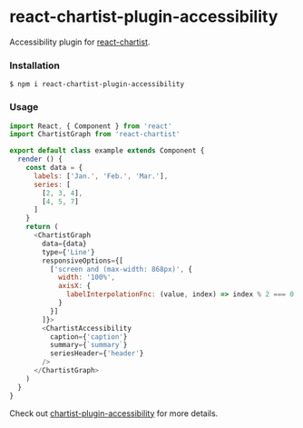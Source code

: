 # react-chartist-plugin-accessibility

Accessibility plugin for [react-chartist](https://github.com/fraserxu/react-chartist).

### Installation

```
$ npm i react-chartist-plugin-accessibility
```

### Usage

```javascript
import React, { Component } from 'react'
import ChartistGraph from 'react-chartist'

export default class example extends Component {
  render () {
    const data = {
      labels: ['Jan.', 'Feb.', 'Mar.'],
      series: [
        [2, 3, 4],
        [4, 5, 7]
      ]
    }
    return (
      <ChartistGraph
        data={data}
        type={'Line'}
        responsiveOptions={[
          ['screen and (max-width: 868px)', {
            width: '100%',
            axisX: {
              labelInterpolationFnc: (value, index) => index % 2 === 0 ? value : ''
            }
          }]
        ]}>
        <ChartistAccessibility
          caption={'caption'}
          summary={`summary`}
          seriesHeader={'header'}
        />
      </ChartistGraph>
    )
  }
}
```

Check out [chartist-plugin-accessibility](https://github.com/gionkunz/chartist-plugin-accessibility) for more details.
